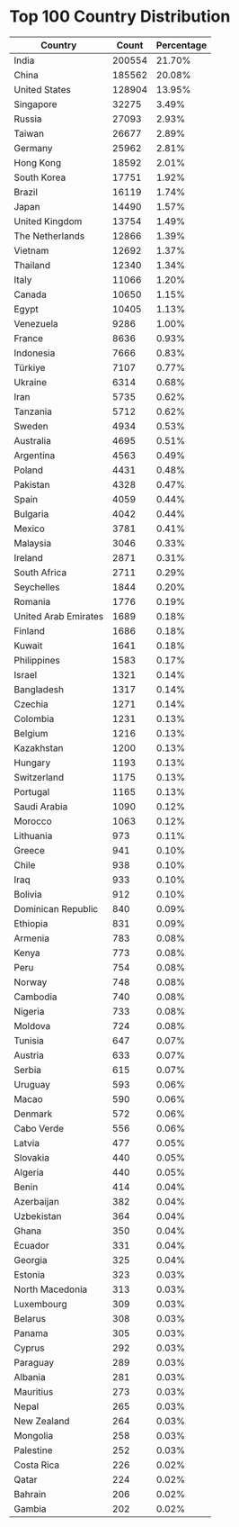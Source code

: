 # Top 100 Country Distribution
| Country | Count | Percentage |
|----|----|----|
| India | 200554 | 21.70% |
| China | 185562 | 20.08% |
| United States | 128904 | 13.95% |
| Singapore | 32275 | 3.49% |
| Russia | 27093 | 2.93% |
| Taiwan | 26677 | 2.89% |
| Germany | 25962 | 2.81% |
| Hong Kong | 18592 | 2.01% |
| South Korea | 17751 | 1.92% |
| Brazil | 16119 | 1.74% |
| Japan | 14490 | 1.57% |
| United Kingdom | 13754 | 1.49% |
| The Netherlands | 12866 | 1.39% |
| Vietnam | 12692 | 1.37% |
| Thailand | 12340 | 1.34% |
| Italy | 11066 | 1.20% |
| Canada | 10650 | 1.15% |
| Egypt | 10405 | 1.13% |
| Venezuela | 9286 | 1.00% |
| France | 8636 | 0.93% |
| Indonesia | 7666 | 0.83% |
| Türkiye | 7107 | 0.77% |
| Ukraine | 6314 | 0.68% |
| Iran | 5735 | 0.62% |
| Tanzania | 5712 | 0.62% |
| Sweden | 4934 | 0.53% |
| Australia | 4695 | 0.51% |
| Argentina | 4563 | 0.49% |
| Poland | 4431 | 0.48% |
| Pakistan | 4328 | 0.47% |
| Spain | 4059 | 0.44% |
| Bulgaria | 4042 | 0.44% |
| Mexico | 3781 | 0.41% |
| Malaysia | 3046 | 0.33% |
| Ireland | 2871 | 0.31% |
| South Africa | 2711 | 0.29% |
| Seychelles | 1844 | 0.20% |
| Romania | 1776 | 0.19% |
| United Arab Emirates | 1689 | 0.18% |
| Finland | 1686 | 0.18% |
| Kuwait | 1641 | 0.18% |
| Philippines | 1583 | 0.17% |
| Israel | 1321 | 0.14% |
| Bangladesh | 1317 | 0.14% |
| Czechia | 1271 | 0.14% |
| Colombia | 1231 | 0.13% |
| Belgium | 1216 | 0.13% |
| Kazakhstan | 1200 | 0.13% |
| Hungary | 1193 | 0.13% |
| Switzerland | 1175 | 0.13% |
| Portugal | 1165 | 0.13% |
| Saudi Arabia | 1090 | 0.12% |
| Morocco | 1063 | 0.12% |
| Lithuania | 973 | 0.11% |
| Greece | 941 | 0.10% |
| Chile | 938 | 0.10% |
| Iraq | 933 | 0.10% |
| Bolivia | 912 | 0.10% |
| Dominican Republic | 840 | 0.09% |
| Ethiopia | 831 | 0.09% |
| Armenia | 783 | 0.08% |
| Kenya | 773 | 0.08% |
| Peru | 754 | 0.08% |
| Norway | 748 | 0.08% |
| Cambodia | 740 | 0.08% |
| Nigeria | 733 | 0.08% |
| Moldova | 724 | 0.08% |
| Tunisia | 647 | 0.07% |
| Austria | 633 | 0.07% |
| Serbia | 615 | 0.07% |
| Uruguay | 593 | 0.06% |
| Macao | 590 | 0.06% |
| Denmark | 572 | 0.06% |
| Cabo Verde | 556 | 0.06% |
| Latvia | 477 | 0.05% |
| Slovakia | 440 | 0.05% |
| Algeria | 440 | 0.05% |
| Benin | 414 | 0.04% |
| Azerbaijan | 382 | 0.04% |
| Uzbekistan | 364 | 0.04% |
| Ghana | 350 | 0.04% |
| Ecuador | 331 | 0.04% |
| Georgia | 325 | 0.04% |
| Estonia | 323 | 0.03% |
| North Macedonia | 313 | 0.03% |
| Luxembourg | 309 | 0.03% |
| Belarus | 308 | 0.03% |
| Panama | 305 | 0.03% |
| Cyprus | 292 | 0.03% |
| Paraguay | 289 | 0.03% |
| Albania | 281 | 0.03% |
| Mauritius | 273 | 0.03% |
| Nepal | 265 | 0.03% |
| New Zealand | 264 | 0.03% |
| Mongolia | 258 | 0.03% |
| Palestine | 252 | 0.03% |
| Costa Rica | 226 | 0.02% |
| Qatar | 224 | 0.02% |
| Bahrain | 206 | 0.02% |
| Gambia | 202 | 0.02% |
